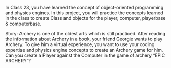 
In Class 23, you have learned the concept of object-oriented programming and physics
engines. In this project, you will practice the concepts learned in the class to create Class
and objects for the player, computer, playerbase & computerbase.






Story:
Archery is one of the oldest arts which is still practiced. After reading the information
about Archery in a book, your friend Georgie wants to play Archery. To give him a virtual
experience, you want to use your coding expertise and physics engine concepts to create
an Archery game for him.
Can you create a Player against the Computer in the game of archery “EPIC ARCHERY”?
